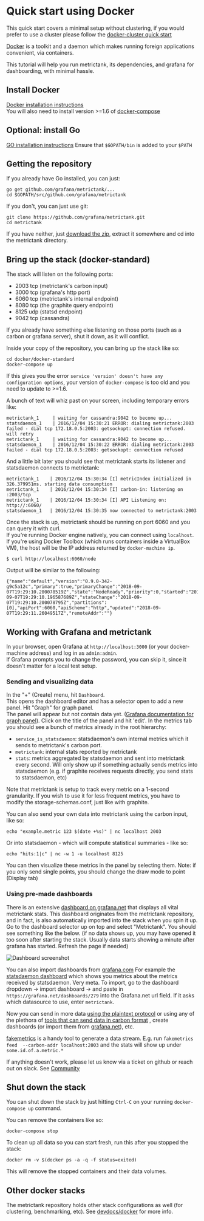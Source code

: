 # Quick start using Docker

This quick start covers a minimal setup without clustering, if you would prefer to use a cluster please follow the [docker-cluster quick start](quick-start-docker-cluster.md)


[Docker](https://www.docker.com) is a toolkit and a daemon which makes running foreign applications convenient, via containers.


This tutorial will help you run metrictank, its dependencies, and grafana for dashboarding, with minimal hassle.

## Install Docker

[Docker installation instructions](https://docs.docker.com/install/)  
You will also need to install version >=1.6 of [docker-compose](https://docs.docker.com/compose/)

## Optional: install Go

[GO installation instructions](https://golang.org/doc/install)
Ensure that `$GOPATH/bin` is added to your `$PATH`

## Getting the repository

If you already have Go installed, you can just: 

```
go get github.com/grafana/metrictank/...
cd $GOPATH/src/github.com/grafana/metrictank
```

If you don't, you can just use git:

```
git clone https://github.com/grafana/metrictank.git
cd metrictank
```

If you have neither, just [download the zip](https://github.com/grafana/metrictank/archive/master.zip), extract it somewhere and cd into the metrictank directory.

## Bring up the stack (docker-standard)

The stack will listen on the following ports:

* 2003 tcp (metrictank's carbon input)
* 3000 tcp (grafana's http port)
* 6060 tcp (metrictank's internal endpoint)
* 8080 tcp (the graphite query endpoint)
* 8125 udp (statsd endpoint)
* 9042 tcp (cassandra)

If you already have something else listening on those ports (such as a carbon or grafana server), shut it down, as it will conflict.


Inside your copy of the repository, you can bring up the stack like so:

```
cd docker/docker-standard
docker-compose up
```

If this gives you the error `service 'version' doesn't have any configuration options`,
your version of `docker-compose` is too old and you need to update to >=1.6.

A bunch of text will whiz past on your screen, including temporary errors like:

```
metrictank_1     | waiting for cassandra:9042 to become up...
statsdaemon_1    | 2016/12/04 15:30:21 ERROR: dialing metrictank:2003 failed - dial tcp 172.18.0.5:2003: getsockopt: connection refused. will retry
metrictank_1     | waiting for cassandra:9042 to become up...
statsdaemon_1    | 2016/12/04 15:30:22 ERROR: dialing metrictank:2003 failed - dial tcp 172.18.0.5:2003: getsockopt: connection refused
```

And a little bit later you should see that metrictank starts its listener and statsdaemon connects to metrictank:

```
metrictank_1    | 2016/12/04 15:30:34 [I] metricIndex initialized in 326.379951ms. starting data consumption
metrictank_1    | 2016/12/04 15:30:34 [I] carbon-in: listening on :2003/tcp
metrictank_1    | 2016/12/04 15:30:34 [I] API Listening on: http://:6060/
statsdaemon_1   | 2016/12/04 15:30:35 now connected to metrictank:2003
```

Once the stack is up, metrictank should be running on port 6060 and you can query it with curl.  
If you're running Docker engine natively, you can connect using `localhost`. If you're using Docker Toolbox (which runs containers inside a VirtualBox VM), the host will be the IP address returned by `docker-machine ip`.

```
$ curl http://localhost:6060/node
```
Output will be similar to the following:
```
{"name":"default","version":"0.9.0-342-g9c5a12c","primary":true,"primaryChange":"2018-09-07T19:29:10.200078519Z","state":"NodeReady","priority":0,"started":"2018-09-07T19:29:10.196587689Z","stateChange":"2018-09-07T19:29:10.200078795Z","partitions":[0],"apiPort":6060,"apiScheme":"http","updated":"2018-09-07T19:29:11.26049517Z","remoteAddr":""}
```

## Working with Grafana and metrictank

In your browser, open Grafana at `http://localhost:3000` (or your docker-machine address) and log in as `admin:admin`.  
If Grafana prompts you to change the password, you can skip it, since it doesn't matter for a local test setup.  

### Sending and visualizing data

In the "+" (Create) menu, hit `Dashboard`.  
This opens the dashboard editor and has a selector open to add a new panel.  Hit "Graph" for graph panel.  
The panel will appear but not contain data yet.  ([Grafana documentation for graph panel](http://docs.grafana.org/features/panels/graph/)).
Click on the title of the panel and hit 'edit'.
In the metrics tab you should see a bunch of metrics already in the root hierarchy:

* `service_is_statsdaemon`: statsdaemon's own internal metrics which it sends to metrictank's carbon port.
* `metrictank`: internal stats reported by metrictank
* `stats`: metrics aggregated by statsdaemon and sent into metrictank every second. Will only show up if something actually sends
  metrics into statsdaemon (e.g. if graphite receives requests directly, you send stats to statsdaemon, etc)


Note that metrictank is setup to track every metric on a 1-second granularity.  If you wish to use it for less frequent metrics,
you have to modify the storage-schemas.conf, just like with graphite.

You can also send your own data into metrictank using the carbon input, like so:

```
echo "example.metric 123 $(date +%s)" | nc localhost 2003
```

Or into statsdaemon - which will compute statistical summaries - like so:

```
echo "hits:1|c" | nc -w 1 -u localhost 8125
```

You can then visualize these metrics in the panel by selecting them.  Note: if you only send single points, you should change the draw mode to point (Display tab)

### Using pre-made dashboards

There is an extensive [dashboard on grafana.net](https://grafana.net/dashboards/279) that displays all vital metrictank stats.
This dashboard originates from the metrictank repository, and in fact, is also automatically imported into the stack when you spin it up.
Go to the dashboard selector up on top and select "Metrictank". You should see something like the below.
(if no data shows up, you may have opened it too soon after starting the stack. Usually data starts showing a minute after grafana has started. Refresh the page if needed)

![Dashboard screenshot](https://raw.githubusercontent.com/grafana/metrictank/master/docs/assets/dashboard-screenshot.png)


You can also import dashboards from [grafana.com](http://grafana.com/dashboards/)
For example the [statsdaemon dashboard](https://grafana.net/dashboards/297) which shows you metrics about the metrics received by statsdaemon.  Very meta.
To import, go to the dashboard dropdown -> import dashboard -> and paste in `https://grafana.net/dashboards/279` into the Grafana.net url field.
If it asks which datasource to use, enter `metrictank`.


Now you can send in more data [using the plaintext protocol](http://graphite.readthedocs.io/en/latest/feeding-carbon.html) or using any
of the plethora of [tools that can send data in carbon format](http://graphite.readthedocs.io/en/latest/tools.html)
, create dashboards (or import them from [grafana.net](https://grafana.net)), etc.

[fakemetrics](https://github.com/raintank/fakemetrics) is a handy tool to generate a data stream.
E.g. run `fakemetrics feed  --carbon-addr localhost:2003` and the stats will show up under `some.id.of.a.metric.*`

If anything doesn't work, please let us know via a ticket on github or reach out on slack. See
[Community](https://github.com/grafana/metrictank/blob/master/docs/community.md)


## Shut down the stack

You can shut down the stack by just hitting `Ctrl-C` on your running `docker-compose up` command.


You can remove the containers like so:
```
docker-compose stop
```

To clean up all data so you can start fresh, run this after you stopped the stack:
```
docker rm -v $(docker ps -a -q -f status=exited)
```
This will remove the stopped containers and their data volumes.

## Other docker stacks

The metrictank repository holds other stack configurations as well (for clustering, benchmarking, etc). See [devdocs/docker](../devdocs/docker.md) for more info.

